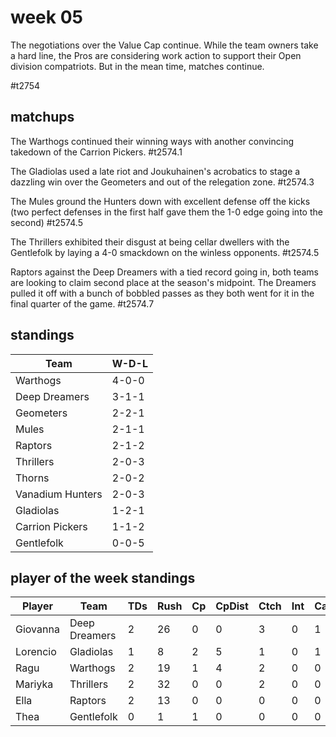 # week 05

The negotiations over the Value Cap continue. While the team owners take a hard line, the Pros are considering work action to support their Open division compatriots. But in the mean time, matches continue.

#t2754

## matchups

 The Warthogs continued their winning ways with another convincing takedown of the Carrion Pickers. #t2574.1
 
 The Gladiolas used a late riot and Joukuhainen's acrobatics to stage a dazzling win over the Geometers and out of the relegation zone. #t2574.3
 
 The Mules ground the Hunters down with excellent defense off the kicks (two perfect defenses in the first half gave them the 1-0 edge going into the second) #t2574.5
 
 The Thrillers exhibited their disgust at being cellar dwellers with the Gentlefolk by laying a 4-0 smackdown on the winless opponents. #t2574.5
 
 Raptors against the Deep Dreamers with a tied record going in, both teams are looking to claim second place at the season's midpoint. The Dreamers pulled it off with a bunch of bobbled passes as they both went for it in the final quarter of the game. #t2574.7
 
 
 

## standings

| Team | W-D-L |
|-------|-----|
| Warthogs | 4-0-0 |
| Deep Dreamers | 3-1-1 |
| Geometers | 2-2-1 |
| Mules | 2-1-1 |
| Raptors | 2-1-2 |
| Thrillers | 2-0-3 |
| Thorns | 2-0-2 |
| Vanadium Hunters | 2-0-3 |
| Gladiolas | 1-2-1 |
| Carrion Pickers | 1-1-2 |
| Gentlefolk | 0-0-5 |

## player of the week standings

| Player            | Team             | TDs  | Rush | Cp   | CpDist | Ctch | Int | Cas  | Blck | Sck | MVP | SPP  |
|-------------------|------------------|------|------|------|----------|---------|---|---|--------|-------|------|------|
| Giovanna | Deep Dreamers    |    2 |   26 |    0 |        0 |      3 |     0 |    1 |      1 |     0 |    0 |    8 |
| Lorencio | Gladiolas        |    1 |    8 |    2 |        5 |      1 |     0 |    1 |      2 |     0 |    0 |    7 |
| Ragu     | Warthogs         |    2 |   19 |    1 |        4 |      2 |     0 |    0 |      0 |     0 |    0 |    7 |
| Mariyka  | Thrillers        |    2 |   32 |    0 |        0 |      2 |     0 |    0 |      0 |     0 |    0 |    6 |
| Ella     | Raptors          |    2 |   13 |    0 |        0 |      0 |     0 |    0 |      0 |     0 |    0 |    6 |
| Thea     | Gentlefolk       |    0 |    1 |    1 |        0 |      0 |     0 |    0 |      1 |     0 |    1 |    6 |

